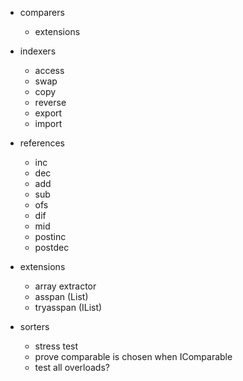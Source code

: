 * comparers
  * extensions

* indexers
  * access
  * swap
  * copy
  * reverse
  * export
  * import

* references
  * inc
  * dec
  * add
  * sub
  * ofs
  * dif
  * mid
  * postinc
  * postdec

* extensions
  * array extractor
  * asspan (List)
  * tryasspan (IList)

* sorters
  * stress test
  * prove comparable is chosen when IComparable<T>
  * test all overloads?


